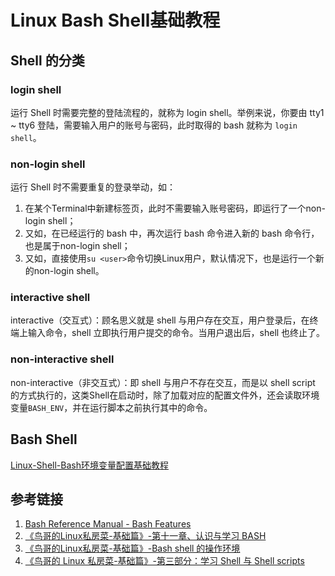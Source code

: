 # Linux Bash Shell基础教程


## Shell 的分类

### login shell

运行 Shell 时需要完整的登陆流程的，就称为 login shell。举例来说，你要由 tty1 ~ tty6 登陆，需要输入用户的账号与密码，此时取得的 bash 就称为 `login shell`。

### non-login shell

运行 Shell 时不需要重复的登录举动，如：
1. 在某个Terminal中新建标签页，此时不需要输入账号密码，即运行了一个non-login shell；
2. 又如，在已经运行的 bash 中，再次运行 bash 命令进入新的 bash 命令行，也是属于non-login shell；
3. 又如，直接使用`su <user>`命令切换Linux用户，默认情况下，也是运行一个新的non-login shell。

### interactive shell

interactive（交互式）：顾名思义就是 shell 与用户存在交互，用户登录后，在终端上输入命令，shell 立即执行用户提交的命令。当用户退出后，shell 也终止了。

### non-interactive shell

non-interactive（非交互式）：即 shell 与用户不存在交互，而是以 shell script 的方式执行的，这类Shell在启动时，除了加载对应的配置文件外，还会读取环境变量`BASH_ENV`，并在运行脚本之前执行其中的命令。

## Bash Shell

[Linux-Shell-Bash环境变量配置基础教程](learning/subjects/ComputerScience/OperatingSystem/Linux/Linux-Shell-Bash环境变量配置基础教程.md)

## 参考链接
1. [Bash Reference Manual - Bash Features](https://www.gnu.org/software/bash/manual/html_node/Bash-Startup-Files.html)
2. [《鸟哥的Linux私房菜-基础篇》-第十一章、认识与学习 BASH](http://cn.linux.vbird.org/linux_basic/0320bash.php)
3. [《鸟哥的Linux私房菜-基础篇》-Bash shell 的操作环境](http://cn.linux.vbird.org/linux_basic/0320bash_4.php)
4. [《鸟哥的 Linux 私房菜-基础篇》-第三部分：学习 Shell 与 Shell scripts](http://cn.linux.vbird.org/linux_basic/linux_basic.php#part3)

